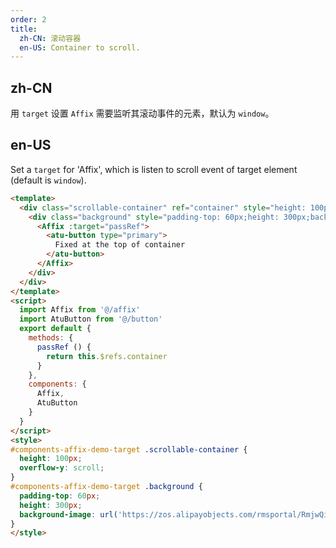 ```yaml
---
order: 2
title:
  zh-CN: 滚动容器
  en-US: Container to scroll.
---
```


## zh-CN

用 `target` 设置 `Affix` 需要监听其滚动事件的元素，默认为 `window`。

## en-US

Set a `target` for 'Affix', which is listen to scroll event of target element (default is `window`).

```` html
<template>
  <div class="scrollable-container" ref="container" style="height: 100px;overflow-y: scroll">
    <div class="background" style="padding-top: 60px;height: 300px;background-image: url('https://zos.alipayobjects.com/rmsportal/RmjwQiJorKyobvI.jpg')">
      <Affix :target="passRef">
        <atu-button type="primary">
          Fixed at the top of container
        </atu-button>
      </Affix>
    </div>
  </div>
</template>
<script>
  import Affix from '@/affix'
  import AtuButton from '@/button'
  export default {
    methods: {
      passRef () {
        return this.$refs.container
      }
    },
    components: {
      Affix,
      AtuButton
    }
  }
</script>
<style>
#components-affix-demo-target .scrollable-container {
  height: 100px;
  overflow-y: scroll;
}
#components-affix-demo-target .background {
  padding-top: 60px;
  height: 300px;
  background-image: url('https://zos.alipayobjects.com/rmsportal/RmjwQiJorKyobvI.jpg');
}
</style>
````
